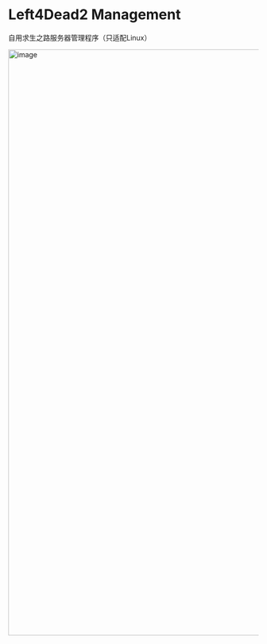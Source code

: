 # Left4Dead2 Management

自用求生之路服务器管理程序（只适配Linux）

<img width="2085" height="1178" alt="image" src="https://github.com/user-attachments/assets/191ed5f7-5e0e-4424-9181-135e9c8420ea" />
